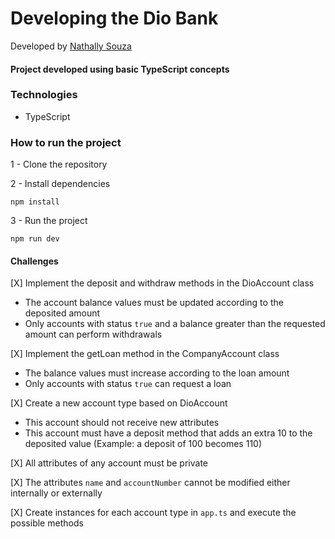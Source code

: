 # Developing the Dio Bank

Developed by [Nathally Souza](https://github.com/nathyts)

#### Project developed using basic TypeScript concepts

### Technologies

- TypeScript

### How to run the project

1 - Clone the repository

2 - Install dependencies

    npm install

3 - Run the project

    npm run dev

#### Challenges

[X] Implement the deposit and withdraw methods in the DioAccount class

- The account balance values must be updated according to the deposited amount
- Only accounts with status `true` and a balance greater than the requested
  amount can perform withdrawals

[X] Implement the getLoan method in the CompanyAccount class

- The balance values must increase according to the loan amount
- Only accounts with status `true` can request a loan

[X] Create a new account type based on DioAccount

- This account should not receive new attributes
- This account must have a deposit method that adds an extra 10 to the deposited
  value (Example: a deposit of 100 becomes 110)

[X] All attributes of any account must be private

[X] The attributes `name` and `accountNumber` cannot be modified either
internally or externally

[X] Create instances for each account type in `app.ts` and execute the possible
methods
